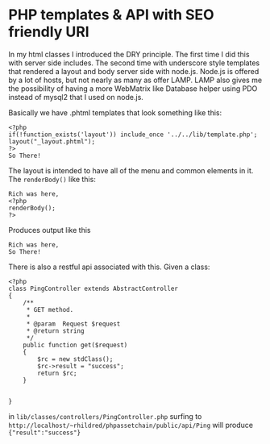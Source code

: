 PHP templates & API with SEO friendly URI
==========================================

In my html classes I introduced the DRY principle. The first time I did this with server side includes. 
The second time with underscore style templates that rendered a layout and body server side with node.js. 
Node.js is offered by a lot of hosts, but not nearly as many as offer LAMP. 
LAMP also gives me the possibility of having a more WebMatrix like Database helper using PDO instead of 
mysql2 that I used on node.js.

Basically we have .phtml templates that look something like this:

	<?php
	if(!function_exists('layout')) include_once '../../lib/template.php';
	layout("_layout.phtml");
	?>
	So There!
	
The layout is intended to have all of the menu and common elements in it. The `renderBody()` like this:

	Rich was here, 
	<?php
	renderBody();
	?>
	
Produces output like this

	Rich was here,
	So There!
	
There is also a restful api associated with this. Given a class:

	<?php
	class PingController extends AbstractController
	{
		/**
		 * GET method.
		 *
		 * @param  Request $request
		 * @return string
		 */
		public function get($request)
		{
			$rc = new stdClass();
			$rc->result = "success";
			return $rc;
		}
		
		
	}
	
in `lib/classes/controllers/PingController.php` surfing to `http://localhost/~rhildred/phpassetchain/public/api/Ping` 
will produce `{"result":"success"}`
